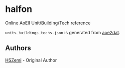 # halfon
Online AoEII Unit/Building/Tech reference

`units_buildings_techs.json` is generated from [aoe2dat](https://github.com/hszemi/aoe2dat).

## Authors
[HSZemi](https://github.com/hszemi) - Original Author
